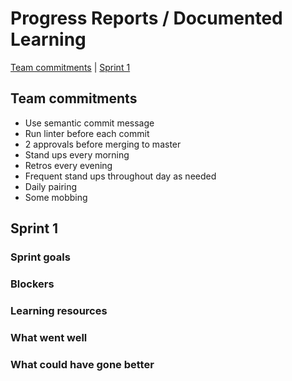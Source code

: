 # Progress Reports / Documented Learning

[Team commitments](#team-commitments) | [Sprint 1](#sprint-1)  

## Team commitments

- Use semantic commit message
- Run linter before each commit
- 2 approvals before merging to master
- Stand ups every morning
- Retros every evening
- Frequent stand ups throughout day as needed
- Daily pairing
- Some mobbing

## Sprint 1

### Sprint goals

### Blockers  

### Learning resources  

### What went well

### What could have gone better
